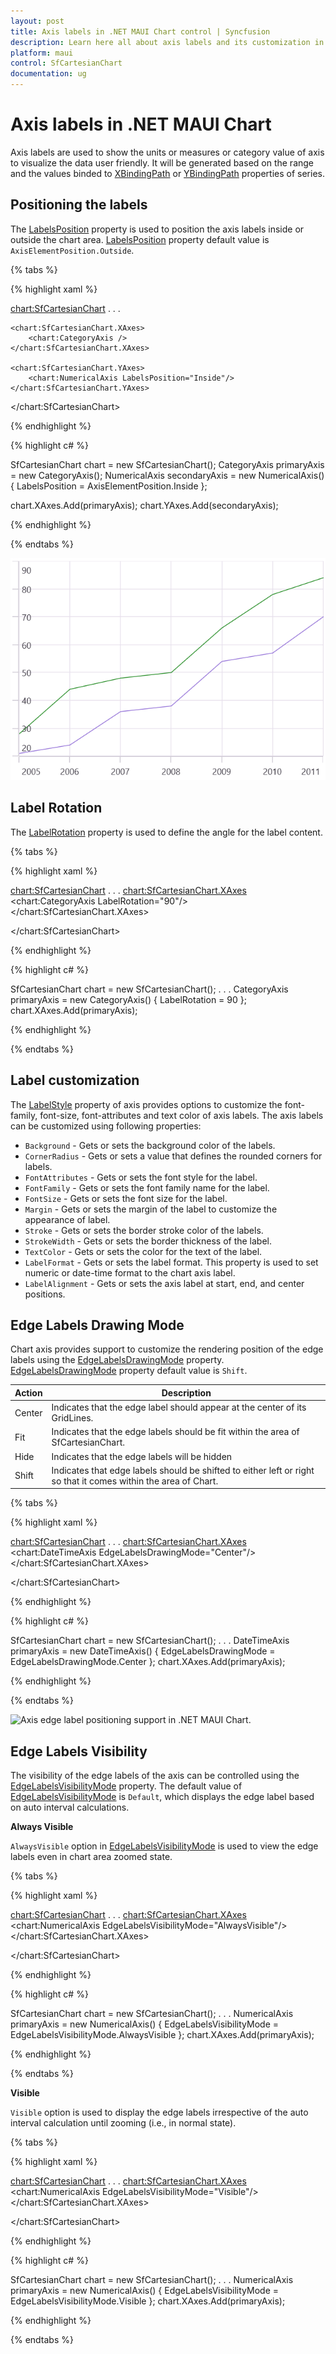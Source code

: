 ```yaml
---
layout: post
title: Axis labels in .NET MAUI Chart control | Syncfusion
description: Learn here all about axis labels and its customization in Syncfusion .NET MAUI Chart (SfCartesianChart) control.
platform: maui
control: SfCartesianChart
documentation: ug
---
```


# Axis labels in .NET MAUI Chart

Axis labels are used to show the units or measures or category value of axis to visualize the data user friendly. It will be generated based on the range and the values binded to [XBindingPath](https://help.syncfusion.com/cr/maui/Syncfusion.Maui.Charts.ChartSeries.html#Syncfusion_Maui_Charts_ChartSeries_XBindingPath) or [YBindingPath](https://help.syncfusion.com/cr/maui/Syncfusion.Maui.Charts.XYDataSeries.html#Syncfusion_Maui_Charts_XYDataSeries_YBindingPath) properties of series.

## Positioning the labels

The [LabelsPosition]() property is used to position the axis labels inside or outside the chart area. [LabelsPosition]() property default value is `AxisElementPosition.Outside`.

{% tabs %}

{% highlight xaml %}

<chart:SfCartesianChart>
    . . .

    <chart:SfCartesianChart.XAxes>
        <chart:CategoryAxis />
    </chart:SfCartesianChart.XAxes>

    <chart:SfCartesianChart.YAxes>
        <chart:NumericalAxis LabelsPosition="Inside"/>
    </chart:SfCartesianChart.YAxes>

</chart:SfCartesianChart>


{% endhighlight %}

{% highlight c# %}

SfCartesianChart chart = new SfCartesianChart();
CategoryAxis primaryAxis = new CategoryAxis();
NumericalAxis secondaryAxis = new NumericalAxis()
{
    LabelsPosition = AxisElementPosition.Inside
};

chart.XAxes.Add(primaryAxis);
chart.YAxes.Add(secondaryAxis);

{% endhighlight %}

{% endtabs %}

![Axis label inside position in .NET MAUI Chart.](axis_images/maui_chart_inside_label.png)

## Label Rotation

The [LabelRotation](https://help.syncfusion.com/cr/maui/Syncfusion.Maui.Charts.ChartAxis.html#Syncfusion_Maui_Charts_ChartAxis_LabelRotation) property is used to define the angle for the label content.

{% tabs %}

{% highlight xaml %}

<chart:SfCartesianChart>
    . . .
    <chart:SfCartesianChart.XAxes>
        <chart:CategoryAxis LabelRotation="90"/>
    </chart:SfCartesianChart.XAxes>

</chart:SfCartesianChart>

{% endhighlight %}

{% highlight c# %}

SfCartesianChart chart = new SfCartesianChart();
. . .
CategoryAxis primaryAxis = new CategoryAxis()
{
    LabelRotation = 90
};
chart.XAxes.Add(primaryAxis);

{% endhighlight %}

{% endtabs %}

## Label customization

The [LabelStyle](https://help.syncfusion.com/cr/maui/Syncfusion.Maui.Charts.ChartAxis.html#Syncfusion_Maui_Charts_ChartAxis_LabelStyle) property of axis provides options to customize the font-family, font-size, font-attributes and text color of axis labels. The axis labels can be customized using following properties:

* `Background` - Gets or sets the background color of the labels.
* `CornerRadius` - Gets or sets a value that defines the rounded corners for labels.
* `FontAttributes` - Gets or sets the font style for the label.
* `FontFamily` - Gets or sets the font family name for the label.
* `FontSize` - Gets or sets the font size for the label.
* `Margin` - Gets or sets the margin of the label to customize the appearance of label. 
* `Stroke` - Gets or sets the border stroke color of the labels.
* `StrokeWidth` - Gets or sets the border thickness of the label.
* `TextColor` - Gets or sets the color for the text of the label.
* `LabelFormat` - Gets or sets the label format. This property is used to set numeric or date-time format to the chart axis label.
* `LabelAlignment` - Gets or sets the axis label at start, end, and center positions.

## Edge Labels Drawing Mode

Chart axis provides support to customize the rendering position of the edge labels using the [EdgeLabelsDrawingMode](https://help.syncfusion.com/cr/maui/Syncfusion.Maui.Charts.ChartAxis.html#Syncfusion_Maui_Charts_ChartAxis_EdgeLabelsDrawingMode) property. [EdgeLabelsDrawingMode](https://help.syncfusion.com/cr/maui/Syncfusion.Maui.Charts.ChartAxis.html#Syncfusion_Maui_Charts_ChartAxis_EdgeLabelsDrawingMode) property default value is `Shift`.

| Action | Description |
|--|--|
| Center | Indicates that the edge label should appear at the center of its GridLines. |
| Fit | Indicates that the edge labels should be fit within the area of SfCartesianChart. |
| Hide | Indicates that the edge labels will be hidden |
| Shift | Indicates that edge labels should be shifted to either left or right so that it comes within the area of Chart. |

{% tabs %}

{% highlight xaml %}

<chart:SfCartesianChart>
. . .
    <chart:SfCartesianChart.XAxes>
        <chart:DateTimeAxis EdgeLabelsDrawingMode="Center"/>
    </chart:SfCartesianChart.XAxes>

</chart:SfCartesianChart>

{% endhighlight %}

{% highlight c# %}

SfCartesianChart chart = new SfCartesianChart();
. . . 
DateTimeAxis primaryAxis = new DateTimeAxis()
{
    EdgeLabelsDrawingMode = EdgeLabelsDrawingMode.Center
};
chart.XAxes.Add(primaryAxis);

{% endhighlight %}

{% endtabs %}

![Axis edge label positioning support in .NET MAUI Chart.](axis_images/net-maui-chart-axis-edge-labels-drawing.jpg)

## Edge Labels Visibility
 
The visibility of the edge labels of the axis can be controlled using the [EdgeLabelsVisibilityMode](https://help.syncfusion.com/cr/maui/Syncfusion.Maui.Charts.RangeAxisBase.html#Syncfusion_Maui_Charts_RangeAxisBase_EdgeLabelsVisibilityMode) property. The default value of [EdgeLabelsVisibilityMode](https://help.syncfusion.com/cr/maui/Syncfusion.Maui.Charts.RangeAxisBase.html#Syncfusion_Maui_Charts_RangeAxisBase_EdgeLabelsVisibilityMode) is `Default`, which displays the edge label based on auto interval calculations.

**Always Visible**

`AlwaysVisible` option in [EdgeLabelsVisibilityMode](https://help.syncfusion.com/cr/maui/Syncfusion.Maui.Charts.RangeAxisBase.html#Syncfusion_Maui_Charts_RangeAxisBase_EdgeLabelsVisibilityMode) is used to view the edge labels even in chart area zoomed state.

{% tabs %}

{% highlight xaml %}

<chart:SfCartesianChart>
    . . .
    <chart:SfCartesianChart.XAxes>
        <chart:NumericalAxis EdgeLabelsVisibilityMode="AlwaysVisible"/>
    </chart:SfCartesianChart.XAxes>

</chart:SfCartesianChart>

{% endhighlight %}

{% highlight c# %}

SfCartesianChart chart = new SfCartesianChart();
. . .
NumericalAxis primaryAxis = new NumericalAxis()
{
    EdgeLabelsVisibilityMode = EdgeLabelsVisibilityMode.AlwaysVisible
};
chart.XAxes.Add(primaryAxis);

{% endhighlight %}

{% endtabs %}

**Visible**

`Visible` option is used to display the edge labels irrespective of the auto interval calculation until zooming (i.e., in normal state).

{% tabs %}

{% highlight xaml %}

<chart:SfCartesianChart>
. . .
    <chart:SfCartesianChart.XAxes>
        <chart:NumericalAxis EdgeLabelsVisibilityMode="Visible"/>
    </chart:SfCartesianChart.XAxes>

</chart:SfCartesianChart>

{% endhighlight %}

{% highlight c# %}

SfCartesianChart chart = new SfCartesianChart();
. . .
NumericalAxis primaryAxis = new NumericalAxis()
{
    EdgeLabelsVisibilityMode = EdgeLabelsVisibilityMode.Visible
};
chart.XAxes.Add(primaryAxis);

{% endhighlight %}

{% endtabs %}